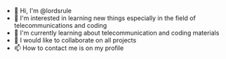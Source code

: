- 👋 Hi, I'm @lordsrule
- 👀 I'm interested in learning new things especially in the field of telecommunications and coding
- 🌱 I'm currently learning about telecommunication and coding materials
- 💞️ I would like to collaborate on all projects
- 📫 How to contact me is on my profile

<!---
lordsrule/lordsrule is a ✨ special ✨ repository because its `README.md` (this file) appears on your GitHub profile.
You can click the Preview link to take a look at your changes.
--->
